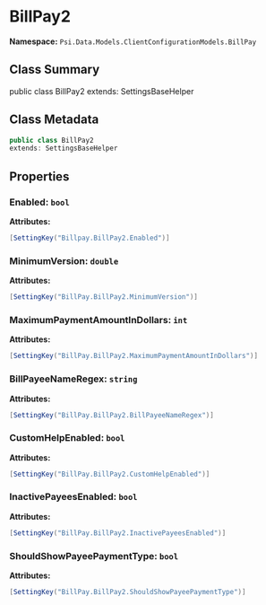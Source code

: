 # BillPay2

**Namespace:** `Psi.Data.Models.ClientConfigurationModels.BillPay`

## Class Summary

public class BillPay2
extends: SettingsBaseHelper

## Class Metadata

```typescript
public class BillPay2
extends: SettingsBaseHelper
```

## Properties

### Enabled: `bool`

**Attributes:**
```csharp
[SettingKey("Billpay.BillPay2.Enabled")]
```

### MinimumVersion: `double`

**Attributes:**
```csharp
[SettingKey("BillPay.BillPay2.MinimumVersion")]
```

### MaximumPaymentAmountInDollars: `int`

**Attributes:**
```csharp
[SettingKey("BillPay.BillPay2.MaximumPaymentAmountInDollars")]
```

### BillPayeeNameRegex: `string`



**Attributes:**
```csharp
[SettingKey("BillPay.BillPay2.BillPayeeNameRegex")]
```

### CustomHelpEnabled: `bool`



**Attributes:**
```csharp
[SettingKey("BillPay.BillPay2.CustomHelpEnabled")]
```

### InactivePayeesEnabled: `bool`



**Attributes:**
```csharp
[SettingKey("BillPay.BillPay2.InactivePayeesEnabled")]
```

### ShouldShowPayeePaymentType: `bool`



**Attributes:**
```csharp
[SettingKey("BillPay.BillPay2.ShouldShowPayeePaymentType")]
```
